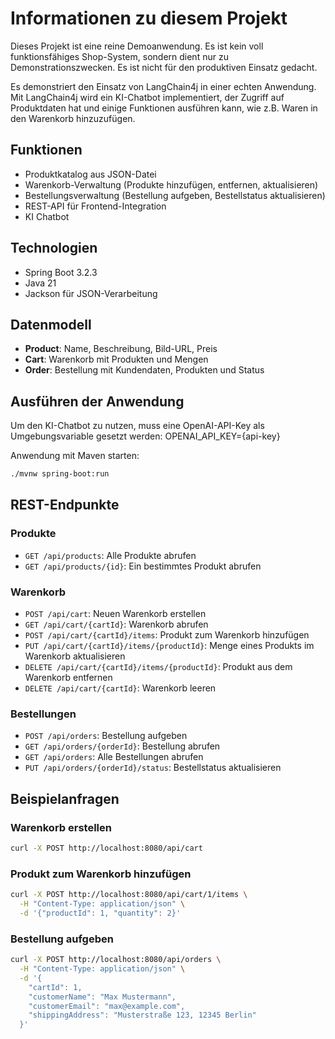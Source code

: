 # Informationen zu diesem Projekt
Dieses Projekt ist eine reine Demoanwendung. Es ist kein voll funktionsfähiges Shop-System, sondern dient nur zu Demonstrationszwecken. Es ist nicht für den produktiven Einsatz gedacht.

Es demonstriert den Einsatz von LangChain4j in einer echten Anwendung. Mit LangChain4j wird ein KI-Chatbot implementiert, der Zugriff auf Produktdaten hat und einige Funktionen ausführen kann, wie z.B. Waren in den Warenkorb hinzuzufügen.


## Funktionen

- Produktkatalog aus JSON-Datei
- Warenkorb-Verwaltung (Produkte hinzufügen, entfernen, aktualisieren)
- Bestellungsverwaltung (Bestellung aufgeben, Bestellstatus aktualisieren)
- REST-API für Frontend-Integration
- KI Chatbot

## Technologien

- Spring Boot 3.2.3
- Java 21
- Jackson für JSON-Verarbeitung

## Datenmodell

- **Product**: Name, Beschreibung, Bild-URL, Preis
- **Cart**: Warenkorb mit Produkten und Mengen
- **Order**: Bestellung mit Kundendaten, Produkten und Status

## Ausführen der Anwendung

Um den KI-Chatbot zu nutzen, muss eine OpenAI-API-Key als Umgebungsvariable gesetzt werden: OPENAI_API_KEY={api-key}

Anwendung mit Maven starten:

```bash
./mvnw spring-boot:run
```

## REST-Endpunkte

### Produkte
- `GET /api/products`: Alle Produkte abrufen
- `GET /api/products/{id}`: Ein bestimmtes Produkt abrufen

### Warenkorb
- `POST /api/cart`: Neuen Warenkorb erstellen
- `GET /api/cart/{cartId}`: Warenkorb abrufen
- `POST /api/cart/{cartId}/items`: Produkt zum Warenkorb hinzufügen
- `PUT /api/cart/{cartId}/items/{productId}`: Menge eines Produkts im Warenkorb aktualisieren
- `DELETE /api/cart/{cartId}/items/{productId}`: Produkt aus dem Warenkorb entfernen
- `DELETE /api/cart/{cartId}`: Warenkorb leeren

### Bestellungen
- `POST /api/orders`: Bestellung aufgeben
- `GET /api/orders/{orderId}`: Bestellung abrufen
- `GET /api/orders`: Alle Bestellungen abrufen
- `PUT /api/orders/{orderId}/status`: Bestellstatus aktualisieren

## Beispielanfragen

### Warenkorb erstellen

```bash
curl -X POST http://localhost:8080/api/cart
```

### Produkt zum Warenkorb hinzufügen

```bash
curl -X POST http://localhost:8080/api/cart/1/items \
  -H "Content-Type: application/json" \
  -d '{"productId": 1, "quantity": 2}'
```

### Bestellung aufgeben

```bash
curl -X POST http://localhost:8080/api/orders \
  -H "Content-Type: application/json" \
  -d '{
    "cartId": 1,
    "customerName": "Max Mustermann",
    "customerEmail": "max@example.com",
    "shippingAddress": "Musterstraße 123, 12345 Berlin"
  }'
``` 
